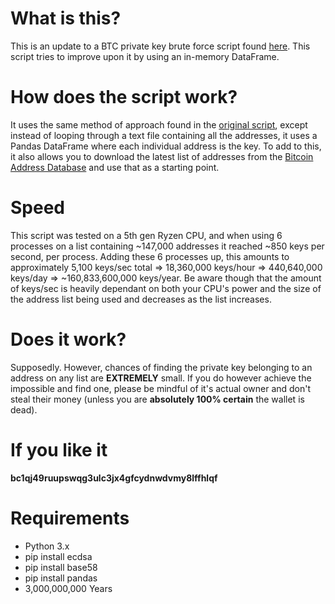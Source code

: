 # What is this?
This is an update to a BTC private key brute force script found [here](https://github.com/Xefrok/BitBruteForce-Wallet). This script tries to improve upon it by using an in-memory DataFrame.

# How does the script work?
It uses the same method of approach found in the [original script](https://github.com/Xefrok/BitBruteForce-Wallet), except instead of looping through a text file containing all the addresses, it uses a Pandas DataFrame where each individual address is the key.
To add to this, it also allows you to download the latest list of addresses from the [Bitcoin Address Database](https://bitkeys.work/) and use that as a starting point.

# Speed
This script was tested on a 5th gen Ryzen CPU, and when using 6 processes on a list containing ~147,000 addresses it reached ~850 keys per second, per process. Adding these 6 processes up, this amounts to approximately 5,100 keys/sec total => 18,360,000 keys/hour => 440,640,000 keys/day => ~160,833,600,000 keys/year. Be aware though that the amount of keys/sec is heavily dependant on both your CPU's power and the size of the address list being used and decreases as the list increases.

# Does it work?
Supposedly. However, chances of finding the private key belonging to an address on any list are **EXTREMELY** small. If you do however achieve the impossible and find one, please be mindful of it's actual owner and don't steal their money (unless you are **absolutely 100% certain** the wallet is dead).

# If you like it
**bc1qj49ruupswqg3ulc3jx4gfcydnwdvmy8lffhlqf**

# Requirements
- Python 3.x
- pip install ecdsa
- pip install base58
- pip install pandas
- 3,000,000,000 Years
